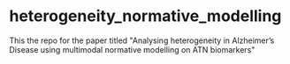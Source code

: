 # heterogeneity_normative_modelling
This the repo for the paper titled "Analysing heterogeneity in Alzheimer’s Disease using multimodal normative modelling on ATN biomarkers"
